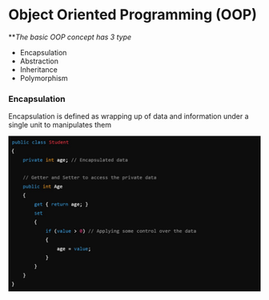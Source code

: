 # Object Oriented Programming (OOP)

**_The basic OOP concept has 3 type_

- Encapsulation
- Abstraction
- Inheritance
- Polymorphism


### **Encapsulation**

Encapsulation is defined as wrapping up of data and information under a single unit to manipulates them

![Encapsulation_img](Readme_Imgs/Encapsulation.jpg)
